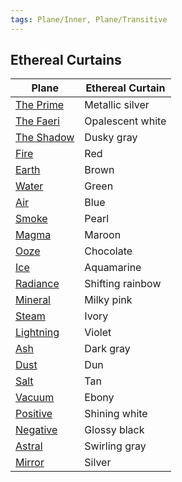 ```yaml
---
tags: Plane/Inner, Plane/Transitive
---
```


## Ethereal Curtains
| Plane                               | Ethereal Curtain |
| ----------------------------------- | ---------------- |
| [The Prime](The%20Prime)            | Metallic silver  |
| [The Faeri](The%20Faeri)            | Opalescent white |
| [The Shadow](The%20Shadow)          | Dusky gray       |
| [Fire](Plane%20of%20Fire)           | Red              |
| [Earth](Plane%20of%20Earth)         | Brown            |
| [Water](Plane%20of%20Water)         | Green            |
| [Air](Plane%20of%20Air)             | Blue             |
| [Smoke](Plane%20of%20Smoke)         | Pearl            |
| [Magma](Plane%20of%20Magma)         | Maroon           |
| [Ooze](Plane%20of%20Ooze)           | Chocolate        |
| [Ice](Plane%20of%20Ice)             | Aquamarine       |
| [Radiance](Plane%20of%20Radiance)   | Shifting rainbow |
| [Mineral](Plane%20of%20Minerals)     | Milky pink       |
| [Steam](Plane%20of%20Steam)         | Ivory            |
| [Lightning](Plane%20of%20Lightning) | Violet           |
| [Ash](Plane%20of%20Ash)             | Dark gray        |
| [Dust](Plane%20of%20Dust)           | Dun              |
| [Salt](Plane%20of%20Salt)           | Tan              |
| [Vacuum](Plane%20of%20Vacuum)       | Ebony            |
| [Positive](Plane%20of%20Positive%20Energy)   | Shining white    |
| [Negative](Plane%20of%20Negative%20Energy)   | Glossy black     |
| [Astral](Astral.md)            | Swirling gray    |
| [Mirror](Plane%20of%20Mirrors)      | Silver           |
